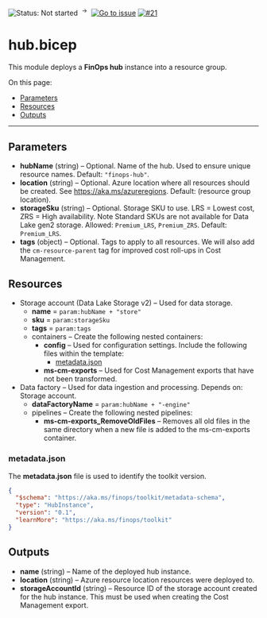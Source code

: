![Status: Not started](https://img.shields.io/badge/status-in%20progress-blue) &nbsp;<sup>→</sup>&nbsp;
[![Go to issue](https://img.shields.io/github/issues/detail/state/microsoft/cloud-hubs/1)](https://github.com/microsoft/cloud-hubs/issues/1)
[![#21](https://img.shields.io/github/pulls/detail/state/microsoft/cloud-hubs/21)](https://github.com/microsoft/cloud-hubs/pulls/21)

# hub.bicep

This module deploys a **FinOps hub** instance into a resource group.

On this page:

- [Parameters](#parameters)
- [Resources](#resources)
- [Outputs](#outputs)

---

## Parameters

- **hubName** (string) – Optional. Name of the hub. Used to ensure unique resource names. Default: `"finops-hub"`.
- **location** (string) – Optional. Azure location where all resources should be created. See https://aka.ms/azureregions. Default: (resource group location).
- **storageSku** (string) – Optional. Storage SKU to use. LRS = Lowest cost, ZRS = High availability. Note Standard SKUs are not available for Data Lake gen2 storage. Allowed: `Premium_LRS`, `Premium_ZRS`. Default: `Premium_LRS`.
- **tags** (object) – Optional. Tags to apply to all resources. We will also add the `cm-resource-parent` tag for improved cost roll-ups in Cost Management.

## Resources

- Storage account (Data Lake Storage v2) – Used for data storage.
  - **name** = `param:hubName + "store"`
  - **sku** = `param:storageSku`
  - **tags** = `param:tags`
  - containers – Create the following nested containers:
    - **config** – Used for configuration settings. Include the following files within the template:
      - [metadata.json](#metadatajson)
    - **ms-cm-exports** – Used for Cost Management exports that have not been transformed.
- Data factory – Used for data ingestion and processing. Depends on: Storage account.
  - **dataFactoryName** = `param:hubName + "-engine"`
  - pipelines – Create the following nested pipelines:
    - **ms-cm-exports_RemoveOldFiles** – Removes all old files in the same directory when a new file is added to the ms-cm-exports container.

### metadata.json

The **metadata.json** file is used to identify the toolkit version.

```json
{
  "$schema": "https://aka.ms/finops/toolkit/metadata-schema",
  "type": "HubInstance",
  "version": "0.1",
  "learnMore": "https://aka.ms/finops/toolkit"
}
```

## Outputs

- **name** (string) – Name of the deployed hub instance.
- **location** (string) – Azure resource location resources were deployed to.
- **storageAccountId** (string) – Resource ID of the storage account created for the hub instance. This must be used when creating the Cost Management export.
